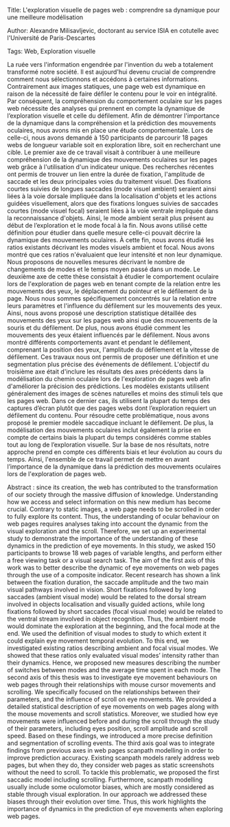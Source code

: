 Title: L'exploration visuelle de pages web : comprendre sa dynamique pour une meilleure modélisation

Author: Alexandre Milisavljevic, doctorant au service ISIA en cotutelle avec l'Université de Paris-Descartes

Tags: Web, Exploration visuelle

La ruée vers l'information engendrée par l'invention du web a totalement transformé notre société. Il est aujourd'hui devenu crucial de comprendre comment nous sélectionnons et accédons à certaines informations. Contrairement aux images statiques, une page web est dynamique en raison de la nécessité de faire défiler le contenu pour le voir en intégralité. Par conséquent, la compréhension du comportement oculaire sur les pages web nécessite des analyses qui prennent en compte la dynamique de l’exploration visuelle et celle du défilement. Afin de démontrer l'importance de la dynamique dans la compréhension et la prédiction des mouvements oculaires, nous avons mis en place une étude comportementale. Lors de celle-ci, nous avons demandé à 150 participants de parcourir 18 pages webs de longueur variable soit en exploration libre, soit en recherchant une cible. Le premier axe de ce travail visait à contribuer à une meilleure compréhension de la dynamique des mouvements oculaires sur les pages web grâce à l'utilisation d'un indicateur unique. Des recherches récentes ont permis de trouver un lien entre la durée de fixation, l'amplitude de saccade et les deux principales voies du traitement visuel. Des fixations courtes suivies de longues saccades (mode visuel ambient) seraient ainsi liées à la voie dorsale impliquée dans la localisation d'objets et les actions guidées visuellement, alors que des fixations longues suivies de saccades courtes (mode visuel focal) seraient liées à la voie ventrale impliquée dans la reconnaissance d'objets. Ainsi, le mode ambient serait plus présent au début de l’exploration et le mode focal à la fin. Nous avons utilisé cette définition pour étudier dans quelle mesure celle-ci pouvait décrire la dynamique des mouvements oculaires. À cette fin, nous avons étudié les ratios existants décrivant les modes visuels ambient et focal. Nous avons montré que ces ratios n'évaluaient que leur intensité et non leur dynamique. Nous proposons de nouvelles mesures décrivant le nombre de changements de modes et le temps moyen passé dans un mode. Le deuxième axe de cette thèse consistait à étudier le comportement oculaire lors de l'exploration de pages web en tenant compte de la relation entre les mouvements des 
yeux, le déplacement du pointeur et le défilement de la page. Nous nous sommes spécifiquement concentrés sur la relation entre leurs paramètres et l'influence du défilement sur les mouvements des yeux. Ainsi, nous avons proposé une description statistique détaillée des mouvements des yeux sur les pages web ainsi que des mouvements de la souris et du défilement. De plus, nous avons étudié comment les mouvements des yeux étaient influencés par le défilement. Nous avons montré différents comportements avant et pendant le défilement, comprenant la position des yeux, l'amplitude du défilement et la vitesse de défilement. Ces travaux nous ont permis de proposer une définition et une segmentation plus précise des événements de défilement. L'objectif du troisième axe était d'inclure les résultats des axes précédents dans la modélisation du chemin oculaire lors de l'exploration de pages web afin d'améliorer la précision des prédictions. Les modèles existants utilisent généralement des images de scènes naturelles et moins des stimuli tels que les pages web. Dans ce dernier cas, ils utilisent la plupart du temps des captures d’écran plutôt que des pages webs dont l’exploration requiert un défilement du contenu. Pour résoudre cette problématique, nous avons proposé le premier modèle saccadique incluant le défilement. De plus, la modélisation des mouvements oculaires inclut également la prise en compte de certains biais la plupart du temps considérés comme stables tout au long de l’exploration visuelle. Sur la base de nos résultats, notre approche prend en compte ces différents biais et leur évolution au cours du temps. Ainsi, l'ensemble de ce travail permet de mettre en avant l’importance de la dynamique dans la prédiction des mouvements oculaires lors de l'exploration de pages web.


Abstract : since its creation, the web has contributed to the transformation of our society through the massive diffusion of knowledge. Understanding how we access and select information on this new medium has become crucial. Contrary to static images, a web page needs to be scrolled in order to fully explore its content. Thus, the understanding of ocular behaviour on web pages requires analyses taking into account the dynamic from the visual exploration and the scroll. Therefore, we set up an experimental study to demonstrate the importance of the understanding of these dynamics in the prediction of eye movements. In this study, we asked 150 participants to browse 18 web pages of variable lengths, and perform either a free viewing task or a visual search task. The aim of the first axis of this work was to better describe the dynamic of eye movements on web pages through the use of a composite indicator. Recent research has shown a link between the fixation duration, the saccade amplitude and the two main visual pathways involved in vision. Short fixations followed by long saccades (ambient visual mode) would be related to the dorsal stream involved in objects localisation and visually guided actions, while long fixations followed by short saccades (focal visual mode) would be related to the ventral stream involved in object recognition. Thus, the ambient mode would dominate the exploration at the beginning, and the focal mode at the end. We used the definition of visual modes to study to which extent it could explain eye movement temporal evolution. To this end, we investigated existing ratios describing ambient and focal visual modes. We showed that these ratios only evaluated visual modes’ intensity rather than their dynamics. Hence, we proposed new measures describing the number of switches between modes and the average time spent in each mode. The second axis of this thesis was to investigate eye movement behaviours on web pages through their relationships with mouse cursor movements and scrolling. We specifically focused on the relationships between their parameters, and the influence of scroll on eye movements. We provided a detailed statistical description of eye movements on web pages along with the mouse movements and scroll statistics. Moreover, we studied how eye movements were influenced before and during the scroll through the study of their parameters, including eyes position, scroll amplitude and scroll speed. Based on these findings, we introduced a more precise definition and segmentation of scrolling events. The third axis goal was to integrate findings from previous
axes in web pages scanpath modelling in order to improve prediction accuracy. Existing scanpath models rarely address web pages, but when they do, they consider web pages as static screenshots without the need to scroll. To tackle this problematic, we proposed the first saccadic model including scrolling. Furthermore, scanpath modelling usually include some oculomotor biases, which are mostly considered as stable through visual exploration. In our approach we addressed these biases through their evolution over time. Thus, this work highlights the importance of dynamics in the prediction of eye movements when exploring web pages.
